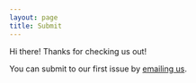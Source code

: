 ```yaml
---
layout: page
title: Submit
---
```


Hi there! Thanks for checking us out! 

You can submit to our first issue by [emailing us](mailto:inferiorplanetsjournal@gmail.com).
